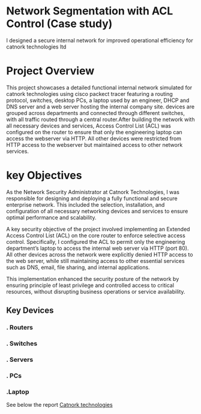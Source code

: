 
# Network Segmentation with ACL Control (Case study) 
I designed a secure internal network for improved operational efficiency for catnork technologies ltd

# Project Overview
This project showcases a detailed functional internal network simulated for catnork technologies using cisco packect tracer featuring a routing protocol, switches, desktop PCs, a laptop used by an engineer, DHCP and DNS server and a web server hosting the internal company site. devices are grouped across departments and connected through different switches, with all traffic routed through a central router.After building the network with all necessary devices and services, Access Control List (ACL) was configured on the router to ensure that only the engineering laptop can access the webserver via HTTP. All other devices were restricted from HTTP access to the webserver but maintained access to other network services.

# key Objectives
As the Network Security Administrator at Catnork Technologies, I was responsible for designing and deploying a fully functional and secure enterprise network. This included the selection, installation, and configuration of all necessary networking devices and services to ensure optimal performance and scalability.

A key security objective of the project involved implementing an Extended Access Control List (ACL) on the core router to enforce selective access control. Specifically, I configured the ACL to permit only the engineering department’s laptop to access the internal web server via HTTP (port 80). All other devices across the network were explicitly denied HTTP access to the web server, while still maintaining access to other essential services such as DNS, email, file sharing, and internal applications.

This implementation enhanced the security posture of the network by ensuring principle of least privilege and controlled access to critical resources, without disrupting business operations or service availability.

## Key Devices 
### . Routers
### . Switches
### . Servers
### . PCs
### .Laptop


See below the report [Catnork technologies](https://github.com/DorcasAfolabi/Network-segmentation-with-Access-list-control-ACLs-/blob/main/Network%20segmentation%20with%20ACLs%20(Catnork%20technologies%20case%20study).pdf)
